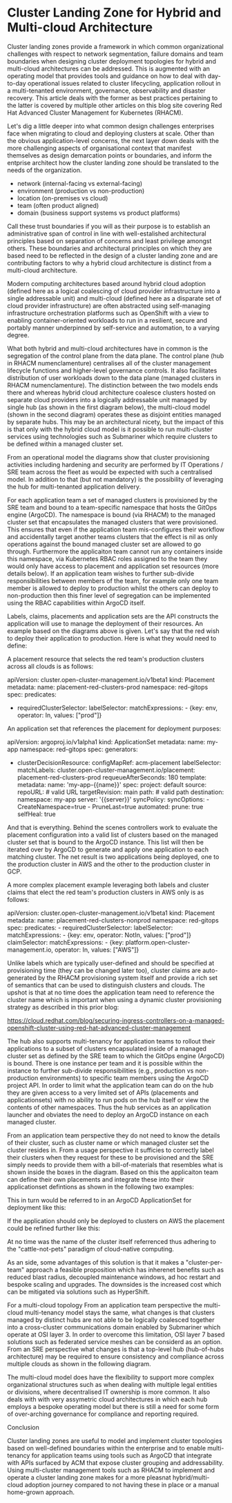 # Cluster Landing Zone for Hybrid and Multi-cloud Architecture

Cluster landing zones provide a framework in which common organizational challenges with respect to network segmentation, failure domains and team boundaries when designing cluster deployment topologies for hybrid and multi-cloud architectures can be addressed. This is augmented with an operating model that provides tools and guidance on how to deal with day-to-day operational issues related to cluster lifecycling, application rollout in a multi-tenanted environment, governance, observability and disaster recovery. This article deals with the former as best practices pertaining to the latter is covered by multiple other articles on this blog site covering Red Hat Advanced Cluster Management for Kubernetes (RHACM).

Let's dig a little deeper into what common design challenges enterprises face when migrating to cloud and deploying clusters at scale. Other than the obvious application-level concerns, the next layer down deals with the more challenging aspects of organisational context that manifest themselves as design demarcation points or boundaries, and inform the entprise architect how the cluster landing zone should be translated to the needs of the organization.

- network (internal-facing vs external-facing)
- environment (production vs non-production)
- location (on-premises vs cloud)
- team (often product aligned)
- domain (business support systems vs product platforms)

Call these trust boundaries if you will as their purpose is to establish an administrative span of control in line with well-estalished architectural principles based on separation of concerns and least privilege amongst others. These boundaries and architectural principles on which they are based need to be reflected in the design of a cluster landing zone and are contributing factors to why a hybrid cloud architecture is distinct from a multi-cloud architecture. 

Modern computing architectures based around hybrid cloud adoption (defined here as a logical coalescing of cloud provider infrastructure into a single addressable unit) and multi-cloud (defined here as a disparate set of cloud provider infrastructure) are often abstracted using self-managing infrastructure orchestration platforms such as OpenShift with a view to enabling container-oriented workloads to run in a resilient, secure and portably manner underpinned by self-service and automation, to a varying degree. 

What both hybrid and multi-cloud architectures have in common is the segregation of the control plane from the data plane. The control plane (hub in RHACM numenclamenture) centralises all of the cluster management lifecycle functions and higher-level governance controls. It also facilitates distribution of user workloads down to the data plane (managed clusters in RHACM numenclamenture). The distinction between the two models ends there and whereas hybrid cloud architecture coalesce clusters hosted on separate cloud providers into a logically addressable unit managed by single hub (as shown in the first diagram below), the multi-cloud model (shown in the second diagram) operates these as disjoint entities managed by separate hubs. This may be an architectural nicety, but the impact of this is that only with the hybrid cloud model is it possible to run multi-cluster services using technologies such as Submariner which require clusters to be defined within a managed cluster set.

From an operational model the diagrams show that cluster provisioning activities including hardening and security are performed by IT Operations / SRE team across the fleet as would be expected with such a centralised model. In addition to that (but not mandatory) is the possibility of leveraging the hub for multi-tenanted application delivery.

For each application team a set of managed clusters is provisioned by the SRE team and bound to a team-specific namespace that hosts the GitOps engine (ArgoCD). The namespace is bound (via RHACM) to the managed cluster set that encapsulates the managed clusters that were provisioned. This ensures that even if the application team mis-configures their workflow and accidentally target another teams clusters that the effect is nil as only operations against the bound managed cluster set are allowed to go through. Furthermore the applicaiton team cannot run any containers inside this namespace, via Kubernetes RBAC roles assigned to the team they would only have access to placement and application set resources (more details below). If an application team wishes to further sub-divide responsibilities between members of the team, for example only one team member is allowed to deploy to production whilst the others can deploy to non-production then this finer level of segregation can be implemented using the RBAC capabilities within ArgoCD itself.

Labels, claims, placements and application sets are the API constructs the application will use to manage the deployment of their resources. An example based on the diagrams above is given. Let's say that the red wish to deploy their application to production. Here is what they would need to define:

A placement resource that selects the red team's production clusters across all clouds is as follows:

apiVersion: cluster.open-cluster-management.io/v1beta1
kind: Placement
metadata:
  name: placement-red-clusters-prod
  namespace: red-gitops
spec:
  predicates:
  - requiredClusterSelector:
      labelSelector:
        matchExpressions:
          - {key: env, operator: In, values: ["prod"]}

An application set that references the placement for deployment purposes:

apiVersion: argoproj.io/v1alpha1
kind: ApplicationSet
metadata:
  name: my-app
  namespace: red-gitops
spec:
  generators:
  - clusterDecisionResource:
      configMapRef: acm-placement
      labelSelector:
        matchLabels:
          cluster.open-cluster-management.io/placement: placement-red-clusters-prod
      requeueAfterSeconds: 180
  template:
    metadata:
      name: 'my-app-{{name}}'
    spec:
      project: default
      source:
        repoURL: # valid URL
        targetRevision: main
        path: # valid path
      destination:
        namespace: my-app
        server: '{{server}}'
      syncPolicy:
        syncOptions:
          - CreateNamespace=true
          - PruneLast=true
      automated:
        prune: true
        selfHeal: true

And that is everything. Behind the scenes controllers work to evaluate the placement configuration into a valid list of clusters based on the managed cluster set that is bound to the ArgoCD instance. This list will then be iterated over by ArgoCD to generate and apply one application to each matching cluster. The net result is two applications being deployed, one to the production cluster in AWS and the other to the production cluster in GCP.

A more complex placement example leveraging both labels and cluster claims that elect the red team's production clusters in AWS only is as follows:

  apiVersion: cluster.open-cluster-management.io/v1beta1
  kind: Placement
  metadata:
    name: placement-red-clusters-nonprod
    namespace: red-gitops
  spec:
    predicates:
    - requiredClusterSelector:
        labelSelector:
          matchExpressions:
            - {key: env, operator: NotIn, values: ["prod"]}
        claimSelector:
          matchExpressions:
          - {key: platform.open-cluster-management.io, operator: In, values: ["AWS"]}

Unlike labels which are typically user-defined and should be specified at provisioning time (they can be changed later too), cluster claims are auto-generated by the RHACM provisioning system itself and provide a rich set of semantics that can be used to distinguish clusters and clouds. The upshot is that at no time does the application team need to reference the cluster name which is important when using a dynamic cluster provisioning strategy as described in this prior blog:

https://cloud.redhat.com/blog/securing-ingress-controllers-on-a-managed-openshift-cluster-using-red-hat-advanced-cluster-management




The hub also supports multi-tenancy for application teams to rollout their applications to a subset of clusters encapsulated inside of a managed cluster set as defined by the SRE team to which the GitOps engine (ArgoCD) is bound. There is one instance per team and it is possible within the instance to further sub-divide responsibilities (e.g., production vs non-production environments) to specific team members using the ArgoCD project API. In order to limit what the application team can do on the hub they are given access to a very limited set of APIs (placements and applicationsets) with no ability to run pods on the hub itself or view the contents of other namespaces. Thus the hub services as an application launcher and obviates the need to deploy an ArgoCD instance on each managed cluster.

From an application team perspective they do not need to know the details of their cluster, such as cluster name or which managed cluster set the cluster resides in. From a usage perspective it sufficies to correctly label their clusters when they request for these to be provisioned and the SRE simply needs to provide them with a bill-of-materials that resembles what is shown inside the boxes in the diagram. Based on this the applicaiton team can define their own placements and integrate these into their applicationset defintions as shown in the following two examples:

This in turn would be referred to in an ArgoCD ApplicationSet for deployment like this:   

If the application should only be deployed to clusters on AWS the placement could be refined further like this:

At no time was the name of the cluster itself referrenced thus adhering to the "cattle-not-pets" paradigm of cloud-native computing.

As an side, some advantages of this solution is that it makes a "cluster-per-team" approach a feasible proposition which has inherenet benefits such as reduced blast radius, decoupled maintenance windows, ad hoc restart and bespoke scaling and upgrades. The downsides is the increased cost which can be mitigated via solutions such as HyperShift.

For a multi-cloud topology From an application team perspective the multi-cloud multi-tenancy model stays the same, what changes is that clusters managed by distinct hubs are not able to be logically coalesced together into a cross-cluster communications domain enabled by Submariner which operate at OSI layer 3. In order to overcome this limitation, OSI layer 7 based solutions such as federated service meshes can be considerd as an option. From an SRE perspective what changes is that a top-level hub (hub-of-hubs architecture) may be required to ensure consistency and compliance across multiple clouds as shown in the following diagram.  


The multi-cloud model does have the flexibility to support more complex organizational structures such as when dealing with multiple legal entities or divisions, where decentralised IT ownership is more common. It also deals with with very assymetric cloud architectures in which each hub employs a bespoke operating model but there is still a need for some form of over-arching governance for compliance and reporting required.

Conclusion

Cluster landing zones are useful to model and implement cluster topologies based on well-defined boundaries within the enterprise and to enable multi-tenancy for application teams using tools such as ArgoCD that integrate with APIs surfaced by ACM that expose cluster grouping and addressability. Using multi-cluster management tools such as RHACM to implement and operate a cluster landing zone makes for a more pleasnat hybrid/multi-cloud adoption journey compared to not having these in place or a manual home-grown approach.
